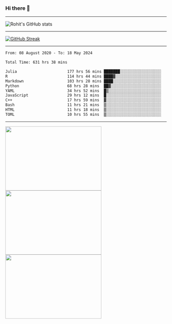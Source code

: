 ### Hi there 👋

<hr/>

![Rohit's GitHub stats](https://github-readme-stats.vercel.app/api?username=RohitRathore1&show_icons=true&theme=transparent)

<hr/>

[![GitHub Streak](http://github-readme-streak-stats.herokuapp.com?user=RohitRathore1&theme=dark&mode=weekly)](https://git.io/streak-stats)

<hr/>

<!--START_SECTION:waka-->

```txt
From: 08 August 2020 - To: 18 May 2024

Total Time: 631 hrs 38 mins

Julia                      177 hrs 56 mins ███████░░░░░░░░░░░░░░░░░░   28.17 %
R                          114 hrs 44 mins ████▓░░░░░░░░░░░░░░░░░░░░   18.17 %
Markdown                   103 hrs 28 mins ████░░░░░░░░░░░░░░░░░░░░░   16.38 %
Python                     68 hrs 28 mins  ██▓░░░░░░░░░░░░░░░░░░░░░░   10.84 %
YAML                       34 hrs 52 mins  █▒░░░░░░░░░░░░░░░░░░░░░░░   05.52 %
JavaScript                 29 hrs 12 mins  █░░░░░░░░░░░░░░░░░░░░░░░░   04.62 %
C++                        17 hrs 59 mins  ▓░░░░░░░░░░░░░░░░░░░░░░░░   02.85 %
Bash                       11 hrs 21 mins  ▒░░░░░░░░░░░░░░░░░░░░░░░░   01.80 %
HTML                       11 hrs 18 mins  ▒░░░░░░░░░░░░░░░░░░░░░░░░   01.79 %
TOML                       10 hrs 55 mins  ▒░░░░░░░░░░░░░░░░░░░░░░░░   01.73 %
```

<!--END_SECTION:waka-->

<hr/>

<p>
  <img src="https://wakatime.com/share/@TeAmp0is0N/0205e68a-e5ed-48bf-b870-3c94c1fa77d3.svg" width="300" height="200">
  <img src="https://wakatime.com/share/@TeAmp0is0N/3935ee43-08a3-493e-8b95-60c1f9204b15.svg" width="300" height="200">
  <img src="https://wakatime.com/share/@TeAmp0is0N/8717aacc-7340-44e0-abb1-987dc9823fcd.svg" width="300" height="200">
</p>




